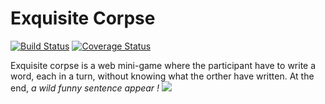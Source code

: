 # Exquisite Corpse

[![Build Status](https://travis-ci.org/BrunoBuiret/ExquisiteCorpse.svg?branch=master)](https://travis-ci.org/BrunoBuiret/ExquisiteCorpse) [![Coverage Status](https://coveralls.io/repos/github/BrunoBuiret/ExquisiteCorpse/badge.svg?branch=master)](https://coveralls.io/github/BrunoBuiret/ExquisiteCorpse?branch=master)

Exquisite corpse is a web mini-game where the participant have to write a word, each in a turn, without knowing what the orther have written. 
At the end, *a wild funny sentence appear !* ![](http://www.pokepedia.fr/images/8/87/Pok%C3%A9_Ball.png)  
